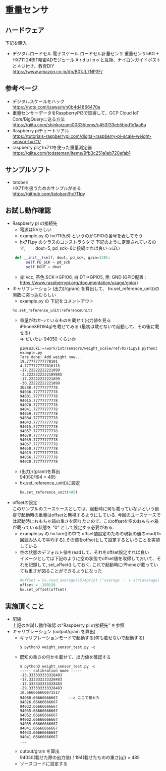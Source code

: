 # 重量センサ
## ハードウェア
下記を購入
* デジタルロードセル 電子スケール ロードセル計量センサ 重量センサ5KG + HX711 24BIT精密ADモジュール A r d u i n o と互換、ナイロンガイドポストとネジ付き、教育DIY   
https://www.amazon.co.jp/dp/B07JL7NP3F/
## 参考ページ
* デジタルスケールをハック  
https://note.com/izawa/n/n0b4d4866470a
* 重量センサーデータをRaspberryPi3で取得して、GCP Cloud IoT Core/BigQueryに送る方法  
https://qiita.com/shinkoizumi0033/items/c453f33eb5bbd1e1aa6a
* Raspberry piチュートリアル  
https://tutorials-raspberrypi.com/digital-raspberry-pi-scale-weight-sensor-hx711/
* raspberry piとhx711を使った重量測定器  
https://qiita.com/todateman/items/9fb3c251a1eb720efab1
## サンプルソフト
* tatoberi  
HX711を扱うためのサンプルがある　　
https://github.com/tatobari/hx711py
## お試し動作確認
* Raspberry pi の接続先  
  - 電源は5Vらしい
  - example.py の hx711(5,6) というのがGPIOの番号を表してそう
  - hx711.py のクラスのコンストラクタで 下記のように定義されているので,　　
  dout=5, pd_sck=6に接続すれば良いっぽい  
  ```python
   def __init__(self, dout, pd_sck, gain=128):
        self.PD_SCK = pd_sck
        self.DOUT = dout
  ```
  - 赤:Vcc, 茶色:SCK->GPIO6, 白:DT->GPIO5, 黒: GND
    (GPIO配置 : https://www.raspberrypi.org/documentation/usage/gpio/)
* キャリブレーション
(出力)/(gram) を算出して、 hx.set_reference_unit()の関数に突っ込むらしい
  - example.py の 下記をコメントアウト
  ```
  hx.set_reference_unit(referenceUnit) 
  ```
  - 重量がわかっているものを載せて出力値を見る  
  iPhoneXR(194g)を載せてみる  (最初は載せないで起動して、その後に載せる)  
  ⇒ だいたい 94050 くらいか
    ```console
    pi@suzuki:~/work/iot/sensors/weight_scale/ref/hx711py$ python3 example.py 
    Tare done! Add weight now...
    19.77777777778101
    4.7777777777810115
    -17.22222222221899
    -3.2222222222189885
    -17.22222222221899
    -30.22222222221899
    30280.77777777778
    94036.77777777778
    94001.77777777778
    94015.77777777778
    94070.77777777778
    94041.77777777778
    94059.77777777778
    94084.77777777778
    94043.77777777778
    94015.77777777778
    94057.77777777778
    94079.77777777778
    94039.77777777778
    94067.77777777778
    94050.77777777778
    94019.77777777778
    94056.77777777778
    94020.77777777778
    ```
  - (出力)/(gram)を算出  
  94050/194 = 485
  - hx.set_reference_unit()に設定  
    ```python
    hx.set_reference_unit(485)
    ``` 
* offsetの設定  
このサンプルのユースケースとしては、起動時に何も載っていないという前提で起動時の重量はoffsetと無視するようにしている. 今回のユースケースでは起動時におもちゃ箱の重さを図りたいので、このoffsetを空のおもちゃ箱が載っている状態を "0" として設定する必要がある.  
  - example.py の hx.tare()の中で offset値設定のための現状の値のread(15回読み込んで平均する),その値をoffsetとして設定するということを実施している
  - 空の状態のデフォルト値をreadして、それをoffset設定すれば良い  
  イメージとしては下記のように空の状態でoffset値を取得しておいて、それを記録して, set_offset() しておく. これで起動時にiPhoneが載っていても重さが図ることができるようになった  
    ```python
    #offset = hx.read_average(15)#print ('average :' + str(average)
    offset = -109138
    hx.set_offset(offset)
    ``` 
## 実施頂くこと
* 配線  
上記のお試し動作確認 の"Raspberry pi の接続先" を参照
* キャリブレーション (output/gram を算出)
  - キャリブレーションモードで起動する(何も載せないで起動する)  
    ```console
    $ python3 weight_sensor_test.py -c
    ```
  - 既知の重さの何かを載せて、出力値を確認する
    ```console
    $ python3 weight_sensor_test.py -c
    ----- calibration mode -----
    -13.333333333328483
    -17.333333333328483
    -17.333333333328483
    -29.333333333328483
    10.666666666671517
    94080.66666666667     --> ここで載せた
    94026.66666666667
    94032.66666666667
    94035.66666666667
    94052.66666666667
    94062.66666666667
    94035.66666666667
    94041.66666666667
    94033.66666666667
    94041.66666666667
    ...
    ```
  - output/gram を算出  
  94050(載せた際の出力値) / 194(載せたものの重さ[g]) = 485
  - ソースコードに設定する
    
